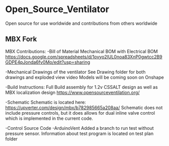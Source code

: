 # Open_Source_Ventilator
Open source for use worldwide and contributions from others worldwide

MBX Fork
--------------------------
MBX Contributions:
-Bill of Material
Mechanical BOM with Electrical BOM 
https://docs.google.com/spreadsheets/d/1ovyo2lUL0noa83XnP0gwtcc2B9GDPE4pJonda6fv0Mo/edit?usp=sharing

-Mechanical Drawings of the ventilator
See Drawing folder for both drawings and exploded view video
Models will be coming soon on Onshape

-Build Instructions:
Full Build assembly for 1.2v CSSALT design as well as MBX localization design
https://www.opensourceventilation.org/

-Schematic
Schematic is located here: https://upverter.com/design/mbx/b782985665a208aa/
Schematic does not include pressure controls, but it does allows for dual inline valve control which is implemented in the current code.

-Control Source Code -ArduinoVent
Added a branch to run test without pressure sensor. Information about test program is located on test plan folder